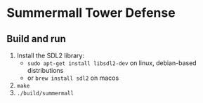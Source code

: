 # Summermall Tower Defense

## Build and run

1. Install the SDL2 library:
   - `sudo apt-get install libsdl2-dev` on linux, debian-based distributions
   - or `brew install sdl2` on macos
2. `make`
3. `./build/summermall`
